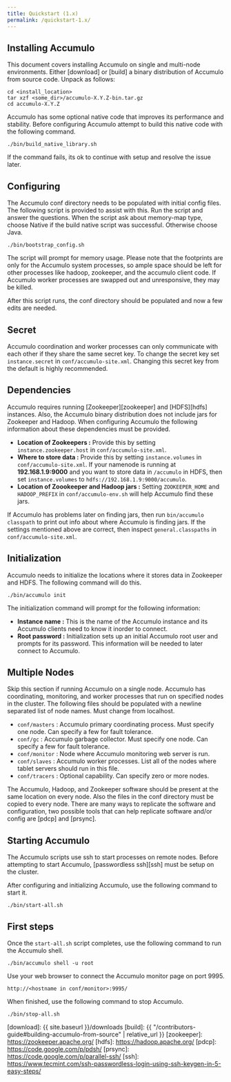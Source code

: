 ```yaml
---
title: Quickstart (1.x)
permalink: /quickstart-1.x/
---
```


## Installing Accumulo

This document covers installing Accumulo on single and multi-node environments. Either [download] or [build] a binary distribution of Accumulo from source code. Unpack as follows:

```
cd <install_location>
tar xzf <some_dir>/accumulo-X.Y.Z-bin.tar.gz
cd accumulo-X.Y.Z
```

Accumulo has some optional native code that improves its performance and stability. Before configuring Accumulo attempt to build this native code with the following command.

```
./bin/build_native_library.sh
```

If the command fails, its ok to continue with setup and resolve the issue later.

## Configuring

The Accumulo conf directory needs to be populated with initial config files. The following script is provided to assist with this. Run the script and answer the questions. When the script ask about memory-map type, choose Native if the build native script was successful. Otherwise choose Java.

```
./bin/bootstrap_config.sh
```

The script will prompt for memory usage. Please note that the footprints are only for the Accumulo system processes, so ample space should be left for other processes like hadoop, zookeeper, and the accumulo client code. If Accumulo worker processes are swapped out and unresponsive, they may be killed.

After this script runs, the conf directory should be populated and now a few edits are needed.

## Secret

Accumulo coordination and worker processes can only communicate with each other if they share the same secret key. To change the secret key set `instance.secret` in `conf/accumulo-site.xml`. Changing this secret key from the default is highly recommended.

## Dependencies

Accumulo requires running [Zookeeper][zookeeper] and [HDFS][hdfs] instances. Also, the Accumulo binary distribution does not include jars for Zookeeper and Hadoop. When configuring Accumulo the following information about these dependencies must be provided.

- **Location of Zookeepers :** Provide this by setting `instance.zookeeper.host` in `conf/accumulo-site.xml`.
- **Where to store data :** Provide this by setting `instance.volumes` in `conf/accumulo-site.xml`. If your namenode is running at __192.168.1.9:9000__ and you want to store data in `/accumulo` in HDFS, then set `instance.volumes` to `hdfs://192.168.1.9:9000/accumulo`.
- **Location of Zoookeeper and Hadoop jars :** Setting `ZOOKEEPER_HOME` and `HADOOP_PREFIX` in `conf/accumulo-env.sh` will help Accumulo find these jars.

If Accumulo has problems later on finding jars, then run `bin/accumulo classpath` to print out info about where Accumulo is finding jars. If the settings mentioned above are correct, then inspect `general.classpaths` in `conf/accumulo-site.xml`.

## Initialization

Accumulo needs to initialize the locations where it stores data in Zookeeper and HDFS. The following command will do this.

```./bin/accumulo init```

The initialization command will prompt for the following information:

- **Instance name :** This is the name of the Accumulo instance and its Accumulo clients need to know it inorder to connect.
- **Root password :** Initialization sets up an initial Accumulo root user and prompts for its password. This information will be needed to later connect to Accumulo.

## Multiple Nodes

Skip this section if running Accumulo on a single node. Accumulo has coordinating, monitoring, and worker processes that run on specified nodes in the cluster. The following files should be populated with a newline separated list of node names. Must change from localhost.

- `conf/masters` : Accumulo primary coordinating process. Must specify one node. Can specify a few for fault tolerance.
- `conf/gc` : Accumulo garbage collector. Must specify one node. Can specify a few for fault tolerance.
- `conf/monitor` : Node where Accumulo monitoring web server is run.
- `conf/slaves` : Accumulo worker processes. List all of the nodes where tablet servers should run in this file.
- `conf/tracers` : Optional capability. Can specify zero or more nodes.

The Accumulo, Hadoop, and Zookeeper software should be present at the same location on every node. Also the files in the conf directory must be copied to every node. There are many ways to replicate the software and configuration, two possible tools that can help replicate software and/or config are [pdcp] and [prsync].

## Starting Accumulo

The Accumulo scripts use ssh to start processes on remote nodes. Before attempting to start Accumulo, [passwordless ssh][ssh] must be setup on the cluster.

After configuring and initializing Accumulo, use the following command to start it.

```./bin/start-all.sh```

## First steps

Once the `start-all.sh` script completes, use the following command to run the Accumulo shell.

```./bin/accumulo shell -u root```

Use your web browser to connect the Accumulo monitor page on port 9995.

```http://<hostname in conf/monitor>:9995/```

When finished, use the following command to stop Accumulo.

```./bin/stop-all.sh```



[download]: {{ site.baseurl }}/downloads
[build]: {{ "/contributors-guide#building-accumulo-from-source" | relative_url }}
[zookeeper]: https://zookeeper.apache.org/
[hdfs]: https://hadoop.apache.org/
[pdcp]: https://code.google.com/p/pdsh/
[prsync]: https://code.google.com/p/parallel-ssh/
[ssh]: https://www.tecmint.com/ssh-passwordless-login-using-ssh-keygen-in-5-easy-steps/

